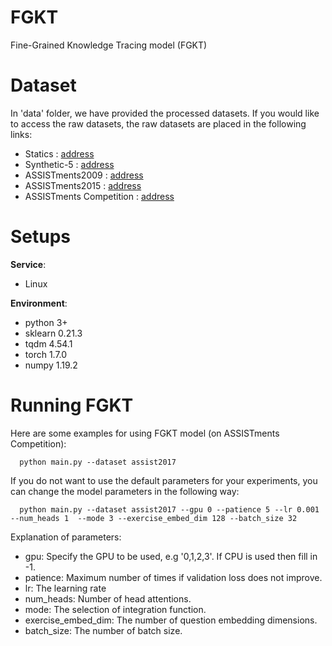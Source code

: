 # FGKT
Fine-Grained Knowledge Tracing model (FGKT) 

# Dataset
In 'data' folder, we have provided the processed datasets. 
If you would like to access the raw datasets, the raw datasets are placed in the following links:
* Statics : [address](https://pslcdatashop.web.cmu.edu/DatasetInfo?datasetId=507)
* Synthetic-5 : [address](https://github.com/chrispiech/DeepKnowledgeTracing/tree/master/data/synthetic)
* ASSISTments2009  : [address](https://sites.google.com/site/assistmentsdata/home/2009-2010-assistment-data)
* ASSISTments2015 : [address](https://sites.google.com/site/assistmentsdata/datasets/2015-assistments-skill-builder-data)
* ASSISTments Competition : [address](https://sites.google.com/view/assistmentsdatamining/dataset)

# Setups

__Service__: 
* Linux

__Environment__:

* python 3+
* sklearn  0.21.3
* tqdm 4.54.1
* torch 1.7.0
* numpy 1.19.2

# Running FGKT
Here are some examples for using FGKT model (on ASSISTments Competition):  
```
  python main.py --dataset assist2017  
```
If you do not want to use the default parameters for your experiments, you can change the model parameters in the following way:  
```
  python main.py --dataset assist2017 --gpu 0 --patience 5 --lr 0.001 --num_heads 1  --mode 3 --exercise_embed_dim 128 --batch_size 32
```
Explanation of parameters:  
* gpu: Specify the GPU to be used, e.g '0,1,2,3'. If CPU is used then fill in -1.
* patience: Maximum number of times if validation loss does not improve.
* lr: The learning rate
* num_heads: Number of head attentions.
* mode: The selection of integration function.
* exercise_embed_dim: The number of question embedding dimensions.
* batch_size: The number of batch size.

